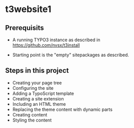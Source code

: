 # t3website1

## Prerequisits

- A running TYPO3 instance as described in 
https://github.com/nvsx/t3install

- Starting point is the "empty" sitepackages as described. 

## Steps in this project

- Creating your page tree
- Configuring the site
- Adding a TypoScript template
- Creating a site extension
- Including an HTML theme
- Replacing the theme content with dynamic parts
- Creating content
- Styling the content
